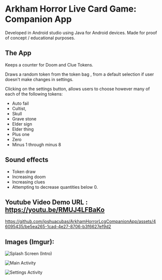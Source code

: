 # Arkham Horror Live Card Game: Companion App

Developed in Android studio using Java for Android devices. 
Made for proof of concept / educational purposes.  

## The App

 Keeps a counter for Doom and Clue Tokens.
 
Draws a random token from the token bag , from a default selection if user doesn't make changes in settings.

Clicking on the settings button, allows users to choose however many of each of the following tokens:

- Auto fail
- Cultist, 
- Skull 
- Grave stone
- Elder sign
- Elder thing
- Plus one 
- Zero 
- Minus 1 through minus 8

## Sound effects
- Token draw
- Increasing doom 
- Increasing clues 
- Attempting to decrease quantities below 0.

## Youtube Video Demo URL : https://youtu.be/RMUJ4LFBaKo

https://github.com/joshuacubas/ArkhamHorrorLcgCompanionApp/assets/46095435/be5ea265-1cad-4e27-8706-b3f6627ef9d2


## Images (Imgur):

![Splash Screen (Intro)](https://imgur.com/hBbsEyn.png)

![Main Activity](https://imgur.com/MgZe7aj.png)

![Settings Activity](https://imgur.com/J3qRQiB.png)




